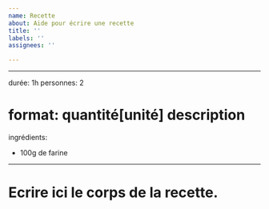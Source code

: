 ```yaml
---
name: Recette
about: Aide pour écrire une recette
title: ''
labels: ''
assignees: ''

---
```


---
durée: 1h
personnes: 2
# format: quantité[unité] description
ingrédients:
- 100g de farine
---

# Ecrire ici le corps de la recette.
